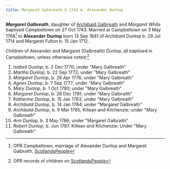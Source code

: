 ```yaml
---
title: Margaret Galbreath b 1743 m. Alexander Dunlop
---
```

***Margaret Galbreath***, daughter of [Archibald Galbreath](galbreath-archibald-1708.md) and *Margaret White* baptised Campbeltown on 27 Oct 1743.  Married at Campbeltown on 3 May 1768[^marriage] to **Alexander Dunlop** born 13 Sep 1841 of Archibald Dunlop b. 29 Jul 1714 and Margaret Fulton b. 15 Jan 1712.

Children of Alexander and Margaret (Galbreath) Dunlop, all baptised in Campbeltown, unless otherwise noted:[^children]

1. *Isabell Dunlop*, b. 2 Dec 1770; under "Mary Galbreath"
2. *Martha Dunlop*, b. 22 Sep 1772; under "Mary Galbreath"
3. *Margaret Dunlop*, b. 28 Apr 1776; under "Mary Galbreath"
4. *Agnes Dunlop*, b. 7 Sep 1777; under "Mary Galbreath"
5. *Mary Dunlop*, b. 1 Oct 1780; under "Mary Galbreath"
6. *Margaret Dunlop*, b. 28 Dec 1781; under "Mary Galbraith"
7. *Katherine Dunlop*, b. 15 Jan 1783; under "Mary Galbreath"
8. *Archibald Dunlop*, b. 14 Jan 1784; under "Margaret Galbreath"
9. *Archibald Dunlop*, b. 9 Mar 1785, Killean and Kilchenzie; under "Mary Galbreath"
10. *Ann Dunlop*, b. 3 May 1786; under "Margaret Galbraith"
11. *Robert Dunlop*, b. Jun 1787, Killean and Kilchenzie;  Under "Mary Galbreath"

[^marriage]: OPR Campbeltown, marriage of Alexander Dunlop and Margaret Galbraith, [ScotlandsPeople](https://www.scotlandspeople.gov.uk/record-results?search_type=people&event=M&record_type%5B0%5D=opr_marriages&church_type=Old%20Parish%20Registers&dl_cat=church&dl_rec=church-banns-marriages&surname=dunlop&surname_so=fuzzy&forename=alexander&forename_so=starts&sex=M&spouse_name=galbreath&spouse_name_so=fuzzy&from_year=1768&to_year=1768&record=Church%20of%20Scotland%20%28old%20parish%20registers%29%20Roman%20Catholic%20Church%20Other%20churches)

[^children]: OPR records of children on [ScotlandsPeople](https://www.scotlandspeople.gov.uk/record-results?search_type=people&event=%28B%20OR%20C%20OR%20S%29&record_type%5B0%5D=opr_births&church_type=Old%20Parish%20Registers&dl_cat=church&dl_rec=church-births-baptisms&surname=dunlop&surname_so=exact&forename_so=starts&from_year=1768&to_year=1790&parent_names=dunlop&parent_names_so=exact&parent_name_two=galbr&parent_name_two_so=starts&record=Church%20of%20Scotland%20%28old%20parish%20registers%29%20Roman%20Catholic%20Church%20Other%20churches&sort=asc&order=Date&field=year)
